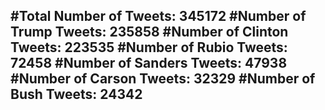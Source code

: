 #Total Number of Tweets: 345172 
#Number of Trump Tweets: 235858
#Number of Clinton Tweets: 223535
#Number of Rubio Tweets: 72458
#Number of Sanders Tweets: 47938
#Number of Carson Tweets: 32329
#Number of Bush Tweets: 24342
---
